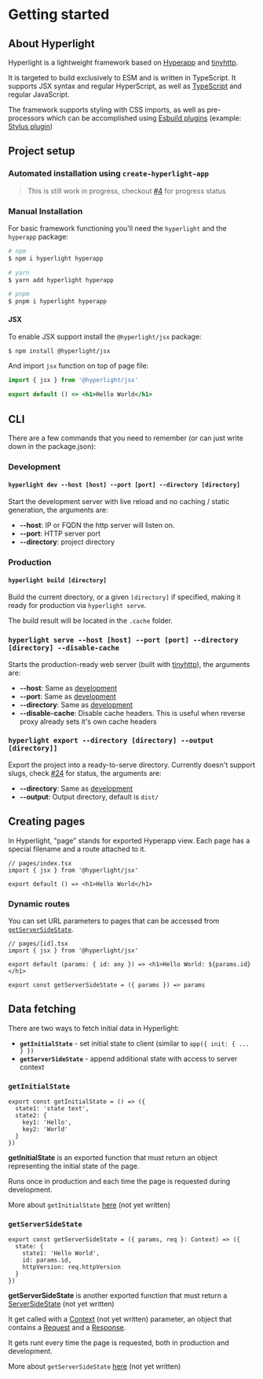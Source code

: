 # Getting started

## About Hyperlight

Hyperlight is a lightweight framework based on [Hyperapp]() and [tinyhttp](https://github.com/talentlessguy/tinyhttp).

It is targeted to build exclusively to ESM and is written in TypeScript. It supports JSX syntax and regular HyperScript, as well as [TypeScript](https://www.typescriptlang.org/) and regular JavaScript.

The framework supports styling with CSS imports, as well as pre-processors which can be accomplished using [Esbuild plugins](https://esbuild.github.io/plugins/#finding-plugins) (example: [Stylus plugin](https://github.com/ym-project/esbuild-stylus-loader))

## Project setup

### Automated installation using `create-hyperlight-app`

> This is still work in progress, checkout [#4](../../issues/4) for progress status

### Manual Installation

For basic framework functioning you'll need the `hyperlight` and the `hyperapp` package:

```sh
# npm
$ npm i hyperlight hyperapp

# yarn
$ yarn add hyperlight hyperapp

# pnpm
$ pnpm i hyperlight hyperapp
```

#### JSX

To enable JSX support install the `@hyperlight/jsx` package:

```
$ npm install @hyperlight/jsx
```

And import `jsx` function on top of page file:

```jsx
import { jsx } from '@hyperlight/jsx'

export default () => <h1>Hello World</h1>
```

## CLI

There are a few commands that you need to remember (or can just write down in the package.json):

### Development

#### `hyperlight dev --host [host] --port [port] --directory [directory]`

Start the development server with live reload and no caching / static generation, the arguments are:

- **--host**: IP or FQDN the http server will listen on.
- **--port**: HTTP server port
- **--directory**: project directory

### Production

#### `hyperlight build [directory]`

Build the current directory, or a given `[directory]` if specified, making it ready for production via `hyperlight serve`.

The build result will be located in the `.cache` folder.

### `hyperlight serve --host [host] --port [port] --directory [directory] --disable-cache`

Starts the production-ready web server (built with [tinyhttp](https://github.com/talentlessguy/tinyhttp/)), the arguments are:

- **--host**: Same as [development](#development)
- **--port**: Same as [development](#development)
- **--directory**: Same as [development](#development)
- **--disable-cache**: Disable cache headers. This is useful when reverse proxy already sets it's own cache headers

### `hyperlight export --directory [directory] --output [directory]]`

Export the project into a ready-to-serve directory. Currently doesn't support slugs, check [#24](../../issues/24) for status, the arguments are:

- **--directory**: Same as [development](#development)
- **--output**: Output directory, default is `dist/`

## Creating pages

In Hyperlight, "page" stands for exported Hyperapp view. Each page has a special filename and a route attached to it.

```tsx
// pages/index.tsx
import { jsx } from '@hyperlight/jsx'

export default () => <h1>Hello World</h1>
```

### Dynamic routes

You can set URL parameters to pages that can be accessed from [`getServerSideState`](#getserversidestate).

```tsx
// pages/[id].tsx
import { jsx } from '@hyperlight/jsx'

export default (params: { id: any }) => <h1>Hello World: ${params.id}</h1>

export const getServerSideState = ({ params }) => params
```

## Data fetching

There are two ways to fetch initial data in Hyperlight:

- **`getInitialState`** - set initial state to client (similar to `app({ init: { ... } })`
- **`getServerSideState`** - append additional state with access to server context

### `getInitialState`

```tsx
export const getInitialState = () => ({
  state1: 'state text',
  state2: {
    key1: 'Hello',
    key2: 'World'
  }
})
```

**getInitialState** is an exported function that must return an object representing the initial state of the page.

Runs once in production and each time the page is requested during development.

More about `getInitialState` [here](insertlink) (not yet written)

### `getServerSideState`

```tsx
export const getServerSideState = ({ params, req }: Context) => ({
  state: {
    state1: 'Hello World',
    id: params.id,
    httpVersion: req.httpVersion
  }
})
```

**getServerSideState** is another exported function that must return a [ServerSideState](insertlink) (not yet written)

It get called with a [Context](insertlink) (not yet written) parameter, an object that contains a [Request](https://tinyhttp.v1rtl.site/docs#request) and a [Response](https://tinyhttp.v1rtl.site/docs#response).

It gets runt every time the page is requested, both in production and development.

More about `getServerSideState` [here](insertlink) (not yet written)
